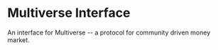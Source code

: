 # Multiverse Interface

An interface for Multiverse -- a protocol for community driven money market.
